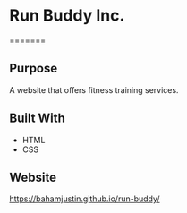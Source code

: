 
# Run Buddy Inc.
=======

## Purpose
A website that offers fitness training services. 

## Built With
* HTML
* CSS

## Website
https://bahamjustin.github.io/run-buddy/

